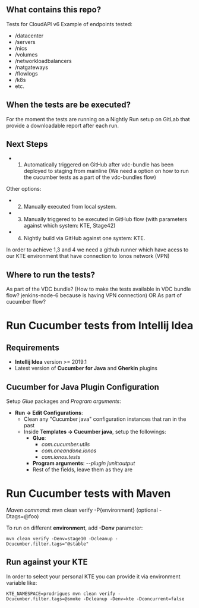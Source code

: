 ## What contains this repo?

Tests for CloudAPI v6
Example of endpoints tested:

- /datacenter
- /servers
- /nics
- /volumes
- /networkloadbalancers
- /natgateways
- /flowlogs
- /k8s
- etc.


## When the tests are be executed?
For the moment the tests are running on a Nightly Run setup on GitLab that provide a downloadable report after each run.

## Next Steps
- 1. Automatically triggered on GitHub after vdc-bundle has been deployed to staging from mainline (We need a option on how to run the cucumber tests as a part of the vdc-bundles flow)

 Other options:

- 2. Manually executed from local system.
- 3. Manually triggered to be executed in GitHub flow (with parameters against which system: KTE, Stage42)
- 4. Nightly build via GitHub against one system: KTE.

In order to achieve 1,3 and 4 we need a github runner which have acess to our KTE environment that have connection to Ionos network (VPN)

## Where to run the tests?
As part of the VDC bundle? (How to make the tests available in VDC bundle flow? jenkins-node-6 because is having VPN connection)
OR
As part of cucumber flow?


# Run Cucumber tests from Intellij Idea

## Requirements
- __Intellij Idea__ version >= 2019.1
- Latest version of __Cucumber for Java__ and __Gherkin__ plugins

## Cucumber for Java Plugin Configuration
Setup _Glue_ packages and _Program arguments_:
- **Run -> Edit Configurations**:
  - Clean any "Cucumber java" configuration instances that ran in the past
  - Inside **Templates -> Cucumber java**, setup the followings:
    - **Glue**:
      - _com.cucumber.utils_
      - _com.oneandone.ionos_
      - _com.ionos.tests_
    - **Program arguments**: _--plugin junit:output_
    - Rest of the fields, leave them as they are

# Run Cucumber tests with Maven
_Maven command_:
mvn clean verify -P{environment} (optional -Dtags=@foo)

To run on different __environment__, add __-Denv__ parameter:
```shell
mvn clean verify -Denv=stage10 -Dcleanup -Dcucumber.filter.tags="@stable"
```

## Run against your KTE

In order to select your personal KTE you can provide it via environment variable like:

```shell
KTE_NAMESPACE=prodrigues mvn clean verify -Dcucumber.filter.tags=@smoke -Dcleanup -Denv=kte -Dconcurrent=false
```
